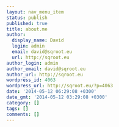 ```yaml
---
layout: nav_menu_item
status: publish
published: true
title: about.me
author:
  display_name: David
  login: admin
  email: david@sqroot.eu
  url: http://sqroot.eu
author_login: admin
author_email: david@sqroot.eu
author_url: http://sqroot.eu
wordpress_id: 4063
wordpress_url: http://sqroot.eu/?p=4063
date: '2014-05-12 06:29:08 +0300'
date_gmt: '2014-05-12 03:29:08 +0300'
category: []
tags: []
comments: []
---
```


